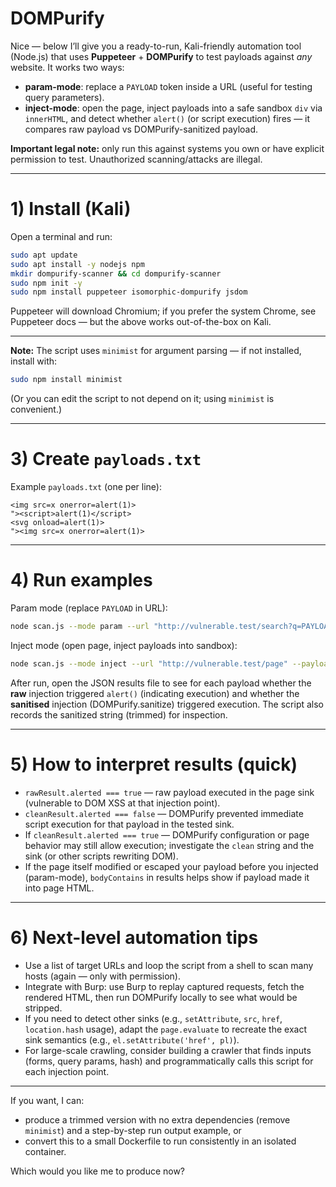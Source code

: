 # DOMPurify

Nice — below I’ll give you a ready-to-run, Kali-friendly automation tool (Node.js) that uses **Puppeteer** + **DOMPurify** to test payloads against *any* website. It works two ways:

* **param-mode**: replace a `PAYLOAD` token inside a URL (useful for testing query parameters).
* **inject-mode**: open the page, inject payloads into a safe sandbox `div` via `innerHTML`, and detect whether `alert()` (or script execution) fires — it compares raw payload vs DOMPurify-sanitized payload.

**Important legal note:** only run this against systems you own or have explicit permission to test. Unauthorized scanning/attacks are illegal.

---

# 1) Install (Kali)

Open a terminal and run:

```bash
sudo apt update
sudo apt install -y nodejs npm
mkdir dompurify-scanner && cd dompurify-scanner
sudo npm init -y
sudo npm install puppeteer isomorphic-dompurify jsdom
```

Puppeteer will download Chromium; if you prefer the system Chrome, see Puppeteer docs — but the above works out-of-the-box on Kali.

---



**Note:** The script uses `minimist` for argument parsing — if not installed, install with:

```bash
sudo npm install minimist
```

(Or you can edit the script to not depend on it; using `minimist` is convenient.)

---

# 3) Create `payloads.txt`

Example `payloads.txt` (one per line):

```
<img src=x onerror=alert(1)>
"><script>alert(1)</script>
<svg onload=alert(1)>
"><img src=x onerror=alert(1)>
```

---

# 4) Run examples

Param mode (replace `PAYLOAD` in URL):

```bash
node scan.js --mode param --url "http://vulnerable.test/search?q=PAYLOAD" --payloads payloads.txt --out param-results.json
```

Inject mode (open page, inject payloads into sandbox):

```bash
node scan.js --mode inject --url "http://vulnerable.test/page" --payloads payloads.txt --out inject-results.json
```

After run, open the JSON results file to see for each payload whether the **raw** injection triggered `alert()` (indicating execution) and whether the **sanitised** injection (DOMPurify.sanitize) triggered execution. The script also records the sanitized string (trimmed) for inspection.

---

# 5) How to interpret results (quick)

* `rawResult.alerted === true` — raw payload executed in the page sink (vulnerable to DOM XSS at that injection point).
* `cleanResult.alerted === false` — DOMPurify prevented immediate script execution for that payload in the tested sink.
* If `cleanResult.alerted === true` — DOMPurify configuration or page behavior may still allow execution; investigate the `clean` string and the sink (or other scripts rewriting DOM).
* If the page itself modified or escaped your payload before you injected (param-mode), `bodyContains` in results helps show if payload made it into page HTML.

---

# 6) Next-level automation tips

* Use a list of target URLs and loop the script from a shell to scan many hosts (again — only with permission).
* Integrate with Burp: use Burp to replay captured requests, fetch the rendered HTML, then run DOMPurify locally to see what would be stripped.
* If you need to detect other sinks (e.g., `setAttribute`, `src`, `href`, `location.hash` usage), adapt the `page.evaluate` to recreate the exact sink semantics (e.g., `el.setAttribute('href', pl)`).
* For large-scale crawling, consider building a crawler that finds inputs (forms, query params, hash) and programmatically calls this script for each injection point.

---

If you want, I can:

* produce a trimmed version with no extra dependencies (remove `minimist`) and a step-by-step run output example, or
* convert this to a small Dockerfile to run consistently in an isolated container.

Which would you like me to produce now?
